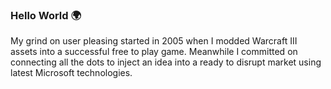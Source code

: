 ### Hello World 🌍

My grind on user pleasing started in 2005 when I modded Warcraft III assets into a successful free to play game. Meanwhile I committed on connecting all the dots to inject an idea into a ready to disrupt market using latest Microsoft technologies.

<!--
**MonkeyWhisperer/MonkeyWhisperer** is a ✨ _special_ ✨ repository because its `README.md` (this file) appears on your GitHub profile.

Here are some ideas to get you started:

- 🔭 I’m currently working on ...
- 🌱 I’m currently learning ...
- 👯 I’m looking to collaborate on ...
- 🤔 I’m looking for help with ...
- 💬 Ask me about ...
- 📫 How to reach me: ...
- 😄 Pronouns: ...
- ⚡ Fun fact: ...
-->
